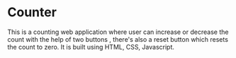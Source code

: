 # Counter
This is a counting web application where user can increase or decrease the count with the help of two buttons , there's also a reset button which resets the count to zero. It is built using HTML, CSS, Javascript.
